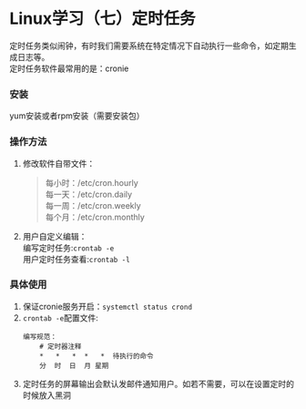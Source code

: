 # Linux学习（七）定时任务  
定时任务类似闹钟，有时我们需要系统在特定情况下自动执行一些命令，如定期生成日志等。  
定时任务软件最常用的是：cronie  
### 安装  
yum安装或者rpm安装（需要安装包）  
### 操作方法  
1. 修改软件自带文件：  
   > 每小时：/etc/cron.hourly  
   > 每一天：/etc/cron.daily  
   > 每一周：/etc/cron.weekly  
   > 每个月：/etc/cron.monthly  
2. 用户自定义编辑：  
   编写定时任务:`crontab -e`  
   用户定时任务查看:`crontab -l`  
### 具体使用  
1. 保证cronie服务开启：`systemctl status crond`  
2. `crontab -e`配置文件:  
   ```
   编写规范：
       # 定时器注释
       *   *   *  *   *  待执行的命令
       分  时  日  月 星期
   ```
3. 定时任务的屏幕输出会默认发邮件通知用户。如若不需要，可以在设置定时的时候放入黑洞  
